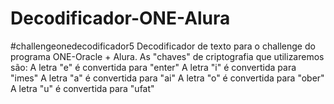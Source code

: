 # Decodificador-ONE-Alura
#challengeonedecodificador5
Decodificador de texto para o challenge do programa ONE-Oracle + Alura. 
    As "chaves" de criptografia que utilizaremos são:
    A letra "e" é convertida para "enter"
    A letra "i" é convertida para "imes"
    A letra "a" é convertida para "ai"
    A letra "o" é convertida para "ober"
    A letra "u" é convertida para "ufat"


